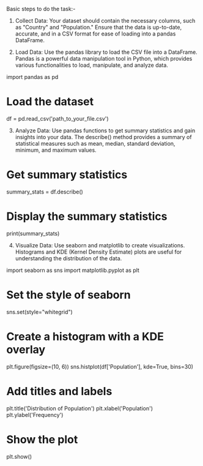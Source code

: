 Basic steps to do the task:-
1. Collect Data:
Your dataset should contain the necessary columns, such as "Country" and "Population." Ensure that the data is up-to-date, accurate, and in a CSV format for ease of loading into a pandas DataFrame.

2. Load Data:
Use the pandas library to load the CSV file into a DataFrame. Pandas is a powerful data manipulation tool in Python, which provides various functionalities to load, manipulate, and analyze data.

import pandas as pd

# Load the dataset
df = pd.read_csv('path_to_your_file.csv')


3. Analyze Data:
Use pandas functions to get summary statistics and gain insights into your data. The describe() method provides a summary of statistical measures such as mean, median, standard deviation, minimum, and maximum values.

# Get summary statistics
summary_stats = df.describe()

# Display the summary statistics
print(summary_stats)


4. Visualize Data:
Use seaborn and matplotlib to create visualizations. Histograms and KDE (Kernel Density Estimate) plots are useful for understanding the distribution of the data.

import seaborn as sns
import matplotlib.pyplot as plt

# Set the style of seaborn
sns.set(style="whitegrid")

# Create a histogram with a KDE overlay
plt.figure(figsize=(10, 6))
sns.histplot(df['Population'], kde=True, bins=30)

# Add titles and labels
plt.title('Distribution of Population')
plt.xlabel('Population')
plt.ylabel('Frequency')

# Show the plot
plt.show()

